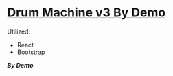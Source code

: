 # [Drum Machine v3 By Demo](https://demsource.github.io/drum-machine-v3/)

Utilized:

+ React
+ Bootstrap

**_By Demo_**

